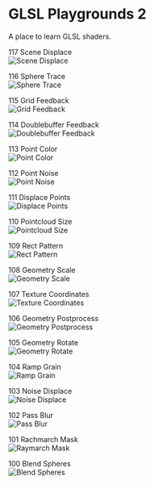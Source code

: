 # GLSL Playgrounds 2

A place to learn GLSL shaders.

117 Scene Displace  
![Scene Displace](117-scene-displace-250529/117-scene-displace-250529.png)

116 Sphere Trace  
![Sphere Trace](116-sphere-trace-250526/116-sphere-trace-250526.png)

115 Grid Feedback  
![Grid Feedback](115-grid-feedback-250524/115-grid-feedback-250524.png)

114 Doublebuffer Feedback  
![Doublebuffer Feedback](114-doublebuffer-feedback-250516/114-doublebuffer-feedback-250516.png)

113 Point Color  
![Point Color](113-point-color-250515/113-point-color-250515.png)

112 Point Noise  
![Point Noise](112-point-noise-250512/112-point-noise-250512.png)

111 Displace Points  
![Displace Points](111-displace-points-250511/111-displace-points-250511.png)

110 Pointcloud Size  
![Pointcloud Size](110-pointcloud-size-250510/110-pointcloud-size-250510.png)

109 Rect Pattern  
![Rect Pattern](109-rect-pattern-250505/109-rect-pattern-250505.png)

108 Geometry Scale  
![Geometry Scale](108-geometry-scale-250502/108-geometry-scale-250502.png)

107 Texture Coordinates  
![Texture Coordinates](107-texture-coordinates-250427/107-texture-coordinates-250427.png)

106 Geometry Postprocess  
![Geometry Postprocess](106-geometry-postprocess-250426/106-geometry-postprocess-250426.png)

105 Geometry Rotate  
![Geometry Rotate](105-geometry-rotate-250425/105-geometry-rotate-250425.png)

104 Ramp Grain  
![Ramp Grain](104-ramp-grain-250424/104-ramp-grain-250424.png)

103 Noise Displace  
![Noise Displace](103-noise-displace-250421/103-noise-displace-250421.png)

102 Pass Blur  
![Pass Blur](102-pass-blur-250420/102-pass-blur-250420.png)

101 Rachmarch Mask  
![Raymarch Mask](101-raymarch-mask-250419/101-raymarch-mask-250419.png)

100 Blend Spheres  
![Blend Spheres](100-blend-spheres-250418/100-blend-spheres-250418.png)
